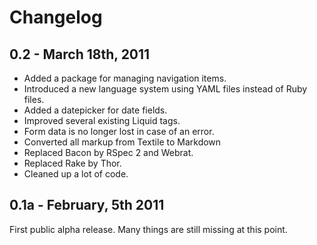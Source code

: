# Changelog

## 0.2 - March 18th, 2011

* Added a package for managing navigation items.
* Introduced a new language system using YAML files instead of Ruby files.
* Added a datepicker for date fields.
* Improved several existing Liquid tags.
* Form data is no longer lost in case of an error. 
* Converted all markup from Textile to Markdown
* Replaced Bacon by RSpec 2 and Webrat.
* Replaced Rake by Thor.
* Cleaned up a lot of code.

## 0.1a - February, 5th 2011

First public alpha release. Many things are still missing at this point. 
